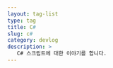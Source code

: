 ```yaml
---
layout: tag-list
type: tag
title: C#
slug: c#
category: devlog
description: >
   C# 스크립트에 대한 이야기를 합니다.
---
```

